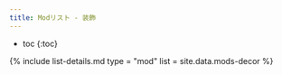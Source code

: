 ```yaml
---
title: Modリスト - 装飾
---
```


- toc
{:toc}

{% include list-details.md
  type = "mod"
  list = site.data.mods-decor
%}
